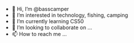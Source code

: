 - 👋 Hi, I’m @basscamper
- 👀 I’m interested in technology, fishing, camping
- 🌱 I’m currently learning CS50
- 💞️ I’m looking to collaborate on ...
- 📫 How to reach me ...

<!---
basscamper/basscamper is a ✨ special ✨ repository because its `README.md` (this file) appears on your GitHub profile.
You can click the Preview link to take a look at your changes.
--->
